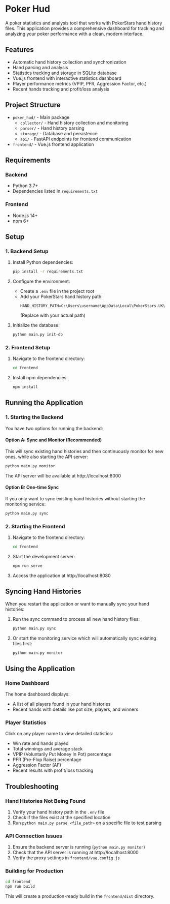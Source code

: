 # Poker Hud

A poker statistics and analysis tool that works with PokerStars hand history files. This application provides a comprehensive dashboard for tracking and analyzing your poker performance with a clean, modern interface.

## Features

- Automatic hand history collection and synchronization
- Hand parsing and analysis
- Statistics tracking and storage in SQLite database
- Vue.js frontend with interactive statistics dashboard
- Player performance metrics (VPIP, PFR, Aggression Factor, etc.)
- Recent hands tracking and profit/loss analysis

## Project Structure

- `poker_hud/` - Main package
  - `collector/` - Hand history collection and monitoring
  - `parser/` - Hand history parsing
  - `storage/` - Database and persistence
  - `api/` - FastAPI endpoints for frontend communication
- `frontend/` - Vue.js frontend application

## Requirements

### Backend
- Python 3.7+
- Dependencies listed in `requirements.txt`

### Frontend
- Node.js 14+
- npm 6+

## Setup

### 1. Backend Setup

1. Install Python dependencies:
   ```bash
   pip install -r requirements.txt
   ```

2. Configure the environment:
   - Create a `.env` file in the project root
   - Add your PokerStars hand history path:
     ```
     HAND_HISTORY_PATH=C:\Users\username\AppData\Local\PokerStars.UK\HandHistory\yourusername
     ```
     (Replace with your actual path)

3. Initialize the database:
   ```bash
   python main.py init-db
   ```

### 2. Frontend Setup

1. Navigate to the frontend directory:
   ```bash
   cd frontend
   ```

2. Install npm dependencies:
   ```bash
   npm install
   ```

## Running the Application

### 1. Starting the Backend

You have two options for running the backend:

#### Option A: Sync and Monitor (Recommended)

This will sync existing hand histories and then continuously monitor for new ones, while also starting the API server:

```bash
python main.py monitor
```

The API server will be available at http://localhost:8000

#### Option B: One-time Sync

If you only want to sync existing hand histories without starting the monitoring service:

```bash
python main.py sync
```

### 2. Starting the Frontend

1. Navigate to the frontend directory:
   ```bash
   cd frontend
   ```

2. Start the development server:
   ```bash
   npm run serve
   ```

3. Access the application at http://localhost:8080

## Syncing Hand Histories

When you restart the application or want to manually sync your hand histories:

1. Run the sync command to process all new hand history files:
   ```bash
   python main.py sync
   ```

2. Or start the monitoring service which will automatically sync existing files first:
   ```bash
   python main.py monitor
   ```

## Using the Application

### Home Dashboard

The home dashboard displays:
- A list of all players found in your hand histories
- Recent hands with details like pot size, players, and winners

### Player Statistics

Click on any player name to view detailed statistics:
- Win rate and hands played
- Total winnings and average stack
- VPIP (Voluntarily Put Money In Pot) percentage
- PFR (Pre-Flop Raise) percentage
- Aggression Factor (AF)
- Recent results with profit/loss tracking

## Troubleshooting

### Hand Histories Not Being Found

1. Verify your hand history path in the `.env` file
2. Check if the files exist at the specified location
3. Run `python main.py parse <file_path>` on a specific file to test parsing

### API Connection Issues

1. Ensure the backend server is running (`python main.py monitor`)
2. Check that the API server is running at http://localhost:8000
3. Verify the proxy settings in `frontend/vue.config.js`


### Building for Production

```bash
cd frontend
npm run build
```

This will create a production-ready build in the `frontend/dist` directory.
